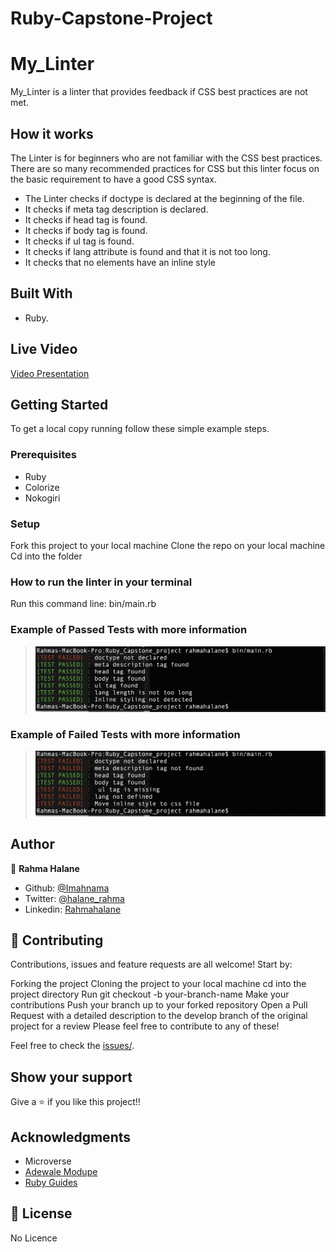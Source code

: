 # Ruby-Capstone-Project
# My_Linter
My_Linter is a linter that provides feedback if CSS best practices are not met.

## How it works

The Linter is for beginners who are not familiar with the CSS best practices. There are so many recommended practices for CSS but this linter focus on the basic requirement to have a good CSS syntax.

- The Linter checks if doctype is declared at the beginning of the file.
- It checks if meta tag description is declared.
- It checks if head tag is found.
- It checks if body tag is found.
- It checks if ul tag is found.
- It checks if lang attribute is found and that it is not too long.
- It checks that no elements have an inline style

## Built With

- Ruby.

## Live Video

[ Video Presentation]()

## Getting Started

To get a local copy running follow these simple example steps.

### Prerequisites

- Ruby
- Colorize
- Nokogiri

### Setup

Fork this project to your local machine
Clone the repo on your local machine
Cd into the folder

### How to run the linter in your terminal

Run this command line: bin/main.rb

### Example of Passed Tests with more information

> ![screenshot](11.png)

### Example of Failed Tests with more information

> ![screenshot](12.png)

## Author

👤 **Rahma Halane**

- Github: [@Imahnama](https://github.com/imahnama)
- Twitter: [@halane_rahma](https://twitter.com/halane_rahma)
- Linkedin: [Rahmahalane](https://linkedin.com/Rahmahalane)

## 🤝 Contributing

Contributions, issues and feature requests are all welcome! Start by:

Forking the project
Cloning the project to your local machine
cd into the project directory
Run git checkout -b your-branch-name
Make your contributions
Push your branch up to your forked repository
Open a Pull Request with a detailed description to the develop branch of the original project for a review
Please feel free to contribute to any of these!

Feel free to check the [issues/](https://github.com/imahnama/Ruby-Capstone-Project/issues).

## Show your support

Give a ⭐️ if you like this project!!

## Acknowledgments

- Microverse
- [Adewale Modupe](https://github.com/Eshy10)
- [Ruby Guides](https://www.rubyguides.com/2012/01/parsing-html-in-ruby/)

## 📝 License

No Licence
